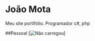 # João Mota

Meu site portifólio.
Programador c#, php

##Pessoal
[![Não carregou](http://reactiongifs.com/](https://media4.giphy.com/media/YTbZzCkRQCEJa/giphy.gif?cid=ecf05e47e33f0288d8b6bf098206f48a0366ffe825889d50&rid=giphy.gif&ct=g))]
